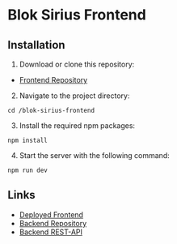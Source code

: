# Blok Sirius Frontend

## Installation

1. Download or clone this repository:
- [Frontend Repository](https://github.com/rarogbennu/blok-sirius-frontend/tree/production)

2. Navigate to the project directory:

```
cd /blok-sirius-frontend
```
3. Install the required npm packages:

```
npm install
```

4. Start the server with the following command:
```
npm run dev
```


## Links

- [Deployed Frontend](https://rarogbennu.github.io/blok-sirius-frontend/#/)
- [Backend Repository](https://github.com/svdf18/blok_sirius_projekt_backend/tree/deployment)
- [Backend REST-API](https://blok-sirius-backend.azurewebsites.net/)

